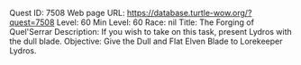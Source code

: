 Quest ID: 7508
Web page URL: https://database.turtle-wow.org/?quest=7508
Level: 60
Min Level: 60
Race: nil
Title: The Forging of Quel'Serrar
Description: If you wish to take on this task, present Lydros with the dull blade.
Objective: Give the Dull and Flat Elven Blade to Lorekeeper Lydros.
